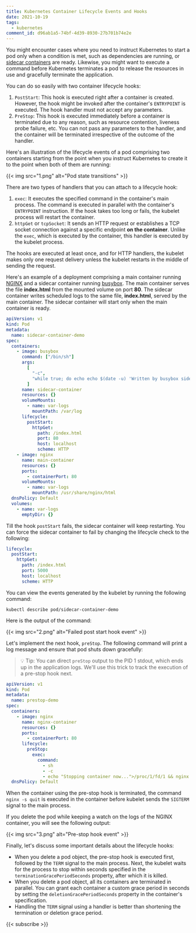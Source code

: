 ```yaml
---
title: Kubernetes Container Lifecycle Events and Hooks
date: 2021-10-19
tags:
  - kubernetes
comment_id: d96ab1a5-74bf-4d39-8930-27b701b74e2e
---
```


You might encounter cases where you need to instruct Kubernetes to start a pod only when a condition is met, such as dependencies are running, or [sidecar containers](https://kubernetes.io/blog/2015/06/the-distributed-system-toolkit-patterns/#example-1-sidecar-containers) are ready. Likewise, you might want to execute a command before Kubernetes terminates a pod to release the resources in use and gracefully terminate the application.

You can do so easily with two container lifecycle hooks:

1. `PostStart`: This hook is executed right after a container is created. However, the hook might be invoked after the container's `ENTRYPOINT` is executed. The hook handler must not accept any parameters.
2. `PreStop`: This hook is executed immediately before a container is terminated due to any reason, such as resource contention, liveness probe failure, etc. You can not pass any parameters to the handler, and the container will be terminated irrespective of the outcome of the handler.

Here's an illustration of the lifecycle events of a pod comprising two containers starting from the point when you instruct Kubernetes to create it to the point when both of them are running:

{{< img src="1.png" alt="Pod state transitions" >}}

There are two types of handlers that you can attach to a lifecycle hook:

1. `exec`: It executes the specified command in the container's main process. The command is executed in parallel with the container's `ENTRYPOINT` instruction. If the hook takes too long or fails, the kubelet process will restart the container.
2. `httpGet` or `tcpSocket`: It sends an HTTP request or establishes a TCP socket connection against a specific endpoint **on the container**. Unlike the `exec`, which is executed by the container, this handler is executed by the kubelet process.

The hooks are executed at least once, and for HTTP handlers, the kubelet makes only one request delivery unless the kubelet restarts in the middle of sending the request.

Here's an example of a deployment comprising a main container running [NGINX](https://www.nginx.com/) and a sidecar container running [busybox](https://busybox.net/). The main container serves the file **index.html** from the mounted volume on port **80**. The sidecar container writes scheduled logs to the same file, **index.html**, served by the main container. The sidecar container will start only when the main container is ready.

```yaml
apiVersion: v1
kind: Pod
metadata:
  name: sidecar-container-demo
spec:
  containers:
    - image: busybox
      command: ["/bin/sh"]
      args:
        [
          "-c",
          "while true; do echo echo $(date -u) 'Written by busybox sidecar container' >> /var/log/index.html; sleep 5;done",
        ]
      name: sidecar-container
      resources: {}
      volumeMounts:
        - name: var-logs
          mountPath: /var/log
      lifecycle:
        postStart:
          httpGet:
            path: /index.html
            port: 80
            host: localhost
            scheme: HTTP
    - image: nginx
      name: main-container
      resources: {}
      ports:
        - containerPort: 80
      volumeMounts:
        - name: var-logs
          mountPath: /usr/share/nginx/html
  dnsPolicy: Default
  volumes:
    - name: var-logs
      emptyDir: {}
```

Till the hook `postStart` fails, the sidecar container will keep restarting. You can force the sidecar container to fail by changing the lifecycle check to the following:

```yaml
lifecycle:
  postStart:
    httpGet:
      path: /index.html
      port: 5000
      host: localhost
      scheme: HTTP
```

You can view the events generated by the kubelet by running the following command:

```shell
kubectl describe pod/sidecar-container-demo
```

Here is the output of the command:

{{< img src="2.png" alt="Failed post start hook event" >}}

Let's implement the next hook, `preStop`. The following command will print a log message and ensure that pod shuts down gracefully:

> 💡 Tip: You can direct `preStop` output to the PID 1 stdout, which ends up in the application logs. We'll use this trick to track the execution of a pre-stop hook next.

```yaml
apiVersion: v1
kind: Pod
metadata:
  name: prestop-demo
spec:
  containers:
    - image: nginx
      name: nginx-container
      resources: {}
      ports:
        - containerPort: 80
      lifecycle:
        preStop:
          exec:
            command:
              - sh
              - -c
              - echo "Stopping container now...">/proc/1/fd/1 && nginx -s stop
  dnsPolicy: Default
```

When the container using the pre-stop hook is terminated, the command `nginx -s quit` is executed in the container before kubelet sends the `SIGTERM` signal to the main process.

If you delete the pod while keeping a watch on the logs of the NGINX container, you will see the following output:

{{< img src="3.png" alt="Pre-stop hook event" >}}

Finally, let's discuss some important details about the lifecycle hooks:

- When you delete a pod object, the pre-stop hook is executed first, followed by the `TERM` signal to the main process. Next, the kubelet waits for the process to stop within seconds specified in the `terminationGracePeriodSeconds` property, after which it is killed.
- When you delete a pod object, all its containers are terminated in parallel. You can grant each container a custom grace period in seconds by setting the `deletionGracePeriodSeconds` property in the container's specification.
- Handling the `TERM` signal using a handler is better than shortening the termination or deletion grace period.

{{< subscribe >}}
